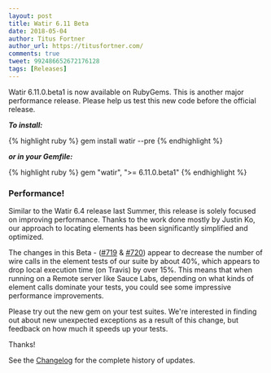 ```yaml
---
layout: post
title: Watir 6.11 Beta
date: 2018-05-04
author: Titus Fortner
author_url: https://titusfortner.com/
comments: true
tweet: 992486652672176128
tags: [Releases]
---
```


Watir 6.11.0.beta1 is now available on RubyGems. This is another major performance
release. Please help us test this new code before the official release.
<!--more-->

***To install:***

{% highlight ruby %}
gem install watir --pre
{% endhighlight %}

***or in your Gemfile:*** 

{% highlight ruby %}
gem "watir", ">= 6.11.0.beta1"
{% endhighlight %}
<br/>

### Performance!

Similar to the Watir 6.4 release last Summer, this release is solely focused on improving
performance. Thanks to the work done mostly by Justin Ko, our approach to locating
elements has been significantly simplified and optimized.

The changes in this Beta - ([#719](https://github.com/watir/watir/pull/719/files) & 
[#720](https://github.com/watir/watir/pull/720/files)) appear to decrease the number of
wire calls in the element tests of our suite by about 40%, which appears to drop 
local execution time (on Travis) by over 15%. This means that when running on a Remote server
like Sauce Labs, depending on what kinds of element calls dominate your tests, you
could see some impressive performance improvements. 

Please try out the new gem on your test suites. We're interested in finding out about new
unexpected exceptions as a result of this change, but feedback on how much it speeds up your tests.

Thanks!

See the [Changelog](https://github.com/watir/watir/blob/master/CHANGES.md) 
for the complete history of updates.

